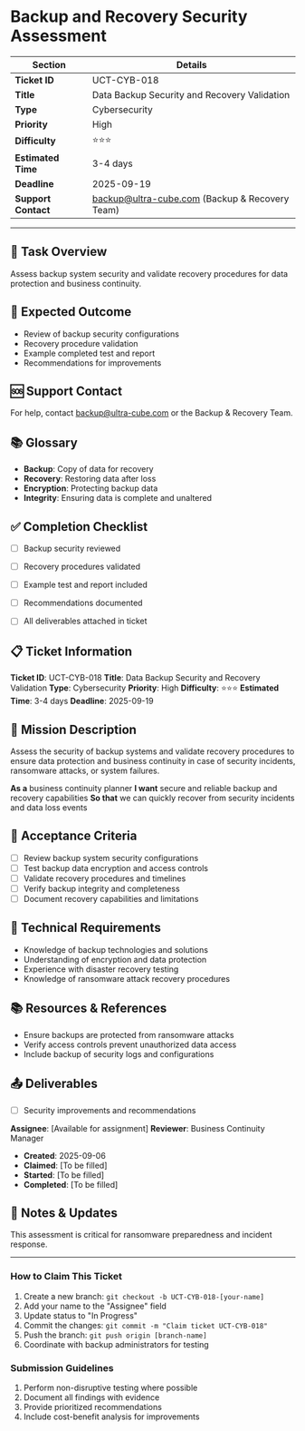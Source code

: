 # Backup and Recovery Security Assessment

| Section                | Details                                                      |
|------------------------|--------------------------------------------------------------|
| **Ticket ID**          | UCT-CYB-018                                                  |
| **Title**              | Data Backup Security and Recovery Validation                 |
| **Type**               | Cybersecurity                                                |
| **Priority**           | High                                                         |
| **Difficulty**         | ⭐⭐⭐                                                         |
| **Estimated Time**     | 3-4 days                                                     |
| **Deadline**           | 2025-09-19                                                   |
| **Support Contact**    | backup@ultra-cube.com (Backup & Recovery Team)               |

---

## 📝 Task Overview
Assess backup system security and validate recovery procedures for data protection and business continuity.

## 🎯 Expected Outcome
- Review of backup security configurations
- Recovery procedure validation
- Example completed test and report
- Recommendations for improvements

## 🆘 Support Contact
For help, contact backup@ultra-cube.com or the Backup & Recovery Team.

## 📚 Glossary
- **Backup**: Copy of data for recovery
- **Recovery**: Restoring data after loss
- **Encryption**: Protecting backup data
- **Integrity**: Ensuring data is complete and unaltered

## ✅ Completion Checklist
- [ ] Backup security reviewed
- [ ] Recovery procedures validated
- [ ] Example test and report included
- [ ] Recommendations documented
- [ ] All deliverables attached in ticket


## 📋 Ticket Information

**Ticket ID**: UCT-CYB-018
**Title**: Data Backup Security and Recovery Validation
**Type**: Cybersecurity
**Priority**: High
**Difficulty**: ⭐⭐⭐
**Estimated Time**: 3-4 days
**Deadline**: 2025-09-19

## 🎯 Mission Description

Assess the security of backup systems and validate recovery procedures to ensure data protection and business continuity in case of security incidents, ransomware attacks, or system failures.


**As a** business continuity planner
**I want** secure and reliable backup and recovery capabilities
**So that** we can quickly recover from security incidents and data loss events

## 📝 Acceptance Criteria
- [ ] Review backup system security configurations
- [ ] Test backup data encryption and access controls
- [ ] Validate recovery procedures and timelines
- [ ] Verify backup integrity and completeness
- [ ] Document recovery capabilities and limitations

## 🔧 Technical Requirements

- Knowledge of backup technologies and solutions
- Understanding of encryption and data protection
- Experience with disaster recovery testing
- Knowledge of ransomware attack recovery procedures

## 📚 Resources & References


- Ensure backups are protected from ransomware attacks
- Verify access controls prevent unauthorized data access
- Include backup of security logs and configurations

## 📤 Deliverables

- [ ] Security improvements and recommendations


**Assignee**: [Available for assignment]
**Reviewer**: Business Continuity Manager

- **Created**: 2025-09-06
- **Claimed**: [To be filled]
- **Started**: [To be filled]
- **Completed**: [To be filled]

## 💬 Notes & Updates

This assessment is critical for ransomware preparedness and incident response.

---

### How to Claim This Ticket

1. Create a new branch: `git checkout -b UCT-CYB-018-[your-name]`
2. Add your name to the "Assignee" field
3. Update status to "In Progress"
4. Commit the changes: `git commit -m "Claim ticket UCT-CYB-018"`
5. Push the branch: `git push origin [branch-name]`
6. Coordinate with backup administrators for testing

### Submission Guidelines

1. Perform non-disruptive testing where possible
2. Document all findings with evidence
3. Provide prioritized recommendations
4. Include cost-benefit analysis for improvements
